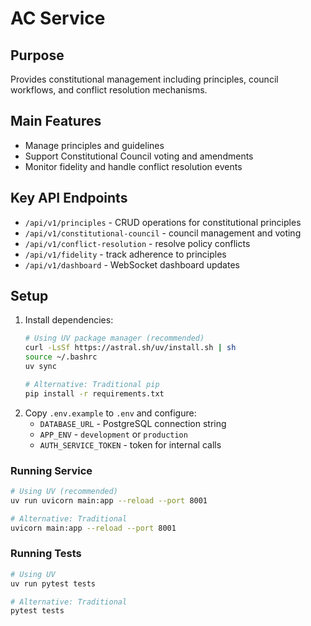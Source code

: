 # AC Service

## Purpose
Provides constitutional management including principles, council workflows, and conflict resolution mechanisms.

## Main Features
- Manage principles and guidelines
- Support Constitutional Council voting and amendments
- Monitor fidelity and handle conflict resolution events

## Key API Endpoints
- `/api/v1/principles` - CRUD operations for constitutional principles
- `/api/v1/constitutional-council` - council management and voting
- `/api/v1/conflict-resolution` - resolve policy conflicts
- `/api/v1/fidelity` - track adherence to principles
- `/api/v1/dashboard` - WebSocket dashboard updates

## Setup
1. Install dependencies:
   ```bash
   # Using UV package manager (recommended)
   curl -LsSf https://astral.sh/uv/install.sh | sh
   source ~/.bashrc
   uv sync

   # Alternative: Traditional pip
   pip install -r requirements.txt
   ```
2. Copy `.env.example` to `.env` and configure:
   - `DATABASE_URL` - PostgreSQL connection string
   - `APP_ENV` - `development` or `production`
   - `AUTH_SERVICE_TOKEN` - token for internal calls

### Running Service
```bash
# Using UV (recommended)
uv run uvicorn main:app --reload --port 8001

# Alternative: Traditional
uvicorn main:app --reload --port 8001
```

### Running Tests
```bash
# Using UV
uv run pytest tests

# Alternative: Traditional
pytest tests
```
